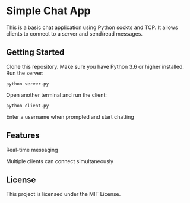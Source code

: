 # Simple Chat App
This is a basic chat application using Python sockts and TCP. It allows clients to connect to a server and send/read messages.

## Getting Started
Clone this repository.
Make sure you have Python 3.6 or higher installed.
Run the server:
```
python server.py
```

Open another terminal and run the client:
```
python client.py
```
Enter a username when prompted and start chatting

## Features
Real-time messaging

Multiple clients can connect simultaneously

## License
This project is licensed under the MIT License.

